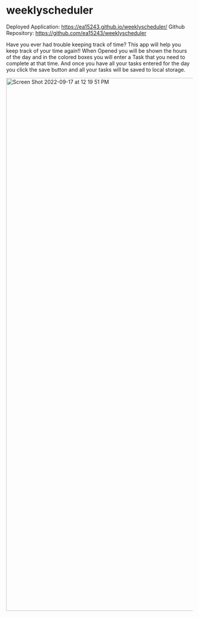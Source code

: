 # weeklyscheduler

Deployed Application: https://ea15243.github.io/weeklyscheduler/
Github Repository: https://github.com/ea15243/weeklyscheduler

Have you ever had trouble keeping track of time?
This app will help you keep track of your time again!!
When Opened you will be shown the hours of the day and in the colored boxes you will enter a Task that you need to complete at that time. And once you have all your tasks entered for the day you click the save button and all your tasks will be saved to local storage.

<img width="1440" alt="Screen Shot 2022-09-17 at 12 19 51 PM" src="https://user-images.githubusercontent.com/103615246/190866548-82665e9a-15b5-4c6d-8253-dea857643b9f.png">

